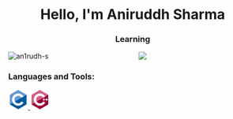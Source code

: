 <h1 align="center">Hello, I'm Aniruddh Sharma</h1>
<h3 align="center">Learning</h3>

<img src="https://i.gifer.com/79di.gif" width="240" align="right"/>
<p align="left"> <img src="https://komarev.com/ghpvc/?username=an1rudh-s&label=Profile%20views&color=0e75b6&style=flat" alt="an1rudh-s" /> </p>


<h3 align="left">Languages and Tools:</h3>
<p align="left"> <a href="https://www.cprogramming.com/" target="_blank"> <img src="https://raw.githubusercontent.com/devicons/devicon/master/icons/c/c-original.svg" alt="c" width="40" height="40"/> </a> <a href="https://www.w3schools.com/cpp/" target="_blank"> <img src="https://raw.githubusercontent.com/devicons/devicon/master/icons/cplusplus/cplusplus-original.svg" alt="cplusplus" width="40" height="40"/> </a> </p>
